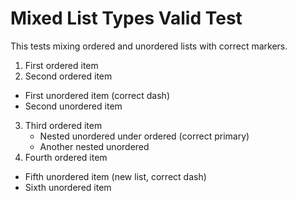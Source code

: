# Mixed List Types Valid Test

This tests mixing ordered and unordered lists with correct markers.

1. First ordered item
2. Second ordered item

- First unordered item (correct dash)
- Second unordered item

3. Third ordered item
   - Nested unordered under ordered (correct primary)
   - Another nested unordered
4. Fourth ordered item

- Fifth unordered item (new list, correct dash)
- Sixth unordered item
